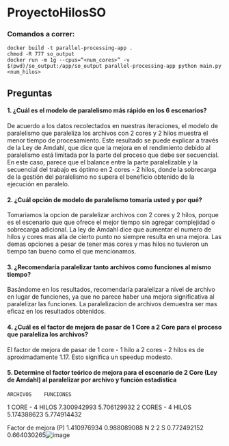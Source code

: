 # ProyectoHilosSO

### Comandos a correr:
```
docker build -t parallel-processing-app .
chmod -R 777 so_output
docker run -m 1g --cpus=“<num_cores>” -v $(pwd)/so_output:/app/so_output parallel-processing-app python main.py <num_hilos>
```
## Preguntas
#### 1.	¿Cuál es el modelo de paralelismo más rápido en los 6 escenarios?
De acuerdo a los datos recolectados en nuestras iteraciones, el modelo de paralelismo que paraleliza los archivos con 2 cores y 2 hilos muestra el menor tiempo de procesamiento. Este resultado se puede explicar a través de la Ley de Amdahl, que dice que la mejora en el rendimiento debido al paralelismo está limitada por la parte del proceso que debe ser secuencial. En este caso, parece que el balance entre la parte paralelizable y la secuencial del trabajo es óptimo en 2 cores - 2 hilos, donde la sobrecarga de la gestión del paralelismo no supera el beneficio obtenido de la ejecución en paralelo.

#### 2. ¿Cuál opción de modelo de paralelismo tomaría usted y por qué?
Tomariamos la opcion de paralelizar archivos con 2 cores y 2 hilos, porque es el escenario que que ofrece el mejor tiempo sin agregar complejidad o sobrecarga adicional. La ley de Amdahl dice que aumentar el numero de hilos y cores mas alla de cierto punto no siempre resulta en una mejora. Las demas opciones a pesar de tener mas cores y mas hilos no tuvieron un tiempo tan bueno como el que mencionamos. 

#### 3. ¿Recomendaría paralelizar tanto archivos como funciones al mismo tiempo?
Basándome en los resultados, recomendaría paralelizar a nivel de archivo en lugar de funciones, ya que no parece haber una mejora significativa al paralelizar las funciones. La paralelizacion de archivos demuestra ser mas eficaz en los resultados obtenidos. 

#### 4. ¿Cuál es el factor de mejora de pasar de 1 Core a 2 Core para el proceso que paraleliza los archivos?
El factor de mejora de pasar de 1 core - 1 hilo a 2 cores - 2 hilos es de aproximadamente 1.17. Esto significa un speedup modesto.

#### 5. Determine el factor teórico de mejora para el escenario de 2 Core (Ley de Amdahl) al paralelizar por archivo y función estadística

	ARCHIVOS	FUNCIONES
1 CORE - 4 HILOS	7.300942993	5.706129932
2 CORES - 4 HILOS	5.174388623	5.774914432
		
Factor de mejora (P)	1.410976934	0.988089088
N 	2	2
S	0.772492152	0.664030265![image](https://github.com/joalereyesu/ProyectoHilosSO/assets/61555348/67e8ec83-b365-41f6-b044-117544dbc92f)
